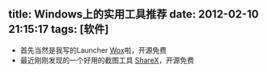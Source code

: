 title: Windows上的实用工具推荐
date: 2012-02-10 21:15:17
tags: [软件]
---

* 首先当然是我写的Launcher [Wox](http://www.getwox.com)啦，开源免费
* 最近刚刚发现的一个好用的截图工具 [ShareX](https://getsharex.com/)，开源免费

